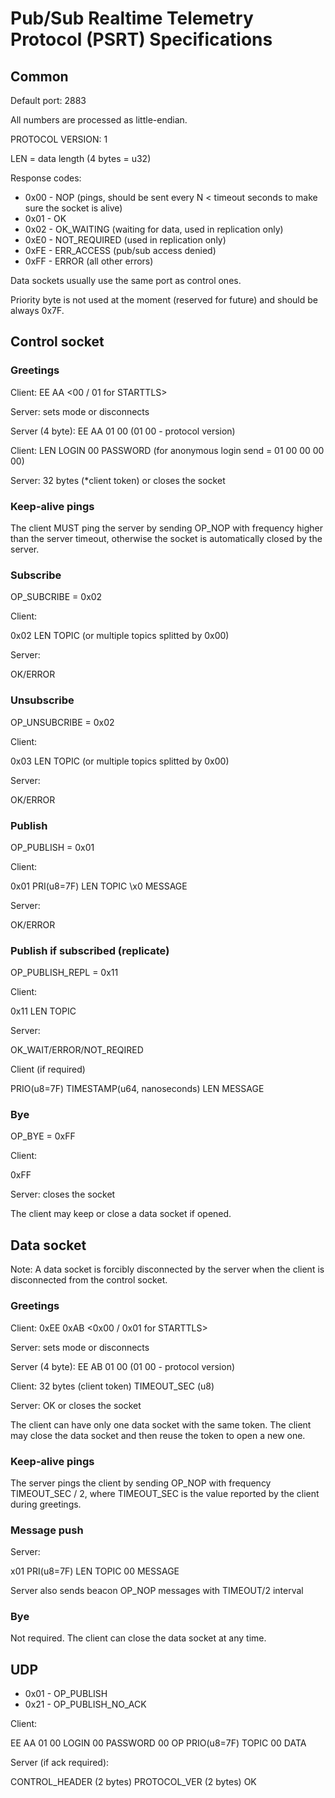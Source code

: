 # Pub/Sub Realtime Telemetry Protocol (PSRT) Specifications

## Common

Default port: 2883

All numbers are processed as little-endian.

PROTOCOL VERSION: 1

LEN = data length (4 bytes = u32)

Response codes:

* 0x00 - NOP (pings, should be sent every N < timeout seconds to make sure the
  socket is alive)
* 0x01 - OK
* 0x02 - OK\_WAITING (waiting for data, used in replication only)
* 0xE0 - NOT\_REQUIRED (used in replication only)
* 0xFE - ERR\_ACCESS (pub/sub access denied)
* 0xFF - ERROR (all other errors)

Data sockets usually use the same port as control ones.

Priority byte is not used at the moment (reserved for future) and should be
always 0x7F.

## Control socket

### Greetings

Client: EE AA <00 / 01 for STARTTLS>

Server: sets mode or disconnects

Server (4 byte): EE AA 01 00 (01 00 - protocol version)

Client: LEN LOGIN 00 PASSWORD (for anonymous login send = 01 00 00 00 00)

Server: 32 bytes (*client token) or closes the socket

### Keep-alive pings

The client MUST ping the server by sending OP\_NOP with frequency higher than
the server timeout, otherwise the socket is automatically closed by the server.

### Subscribe

OP\_SUBCRIBE = 0x02

Client: 

0x02 LEN TOPIC (or multiple topics splitted by 0x00)

Server:

OK/ERROR

### Unsubscribe

OP\_UNSUBCRIBE = 0x02

Client:

0x03 LEN TOPIC (or multiple topics splitted by 0x00)

Server:

OK/ERROR

### Publish

OP\_PUBLISH = 0x01

Client:

0x01 PRI(u8=7F) LEN TOPIC \x0 MESSAGE

Server:

OK/ERROR

### Publish if subscribed (replicate)

OP\_PUBLISH\_REPL = 0x11

Client:

0x11 LEN TOPIC

Server:

OK\_WAIT/ERROR/NOT\_REQIRED

Client (if required)

PRIO(u8=7F) TIMESTAMP(u64, nanoseconds) LEN MESSAGE

### Bye

OP\_BYE = 0xFF

Client:

0xFF

Server: closes the socket

The client may keep or close a data socket if opened.

## Data socket

Note: A data socket is forcibly disconnected by the server when the client is
disconnected from the control socket.

### Greetings

Client: 0xEE 0xAB <0x00 / 0x01 for STARTTLS>

Server: sets mode or disconnects

Server (4 byte): EE AB 01 00 (01 00 - protocol version)

Client: 32 bytes (client token) TIMEOUT\_SEC (u8)

Server: OK or closes the socket

The client can have only one data socket with the same token. The client may
close the data socket and then reuse the token to open a new one.

### Keep-alive pings

The server pings the client by sending OP\_NOP with frequency TIMEOUT\_SEC / 2,
where TIMEOUT\_SEC is the value reported by the client during greetings.

### Message push

Server:

x01 PRI(u8=7F) LEN TOPIC 00 MESSAGE

Server also sends beacon OP\_NOP messages with TIMEOUT/2 interval

### Bye

Not required. The client can close the data socket at any time.

## UDP

* 0x01 - OP\_PUBLISH
* 0x21 - OP\_PUBLISH\_NO\_ACK

Client:

EE AA 01 00 LOGIN 00 PASSWORD 00 OP PRIO(u8=7F) TOPIC 00 DATA

Server (if ack required):

CONTROL\_HEADER (2 bytes) PROTOCOL\_VER (2 bytes) OK
